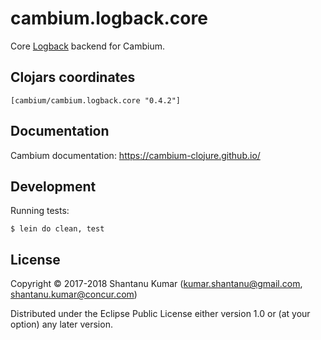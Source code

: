 # cambium.logback.core

Core [Logback](https://logback.qos.ch/) backend for Cambium.


## Clojars coordinates

`[cambium/cambium.logback.core "0.4.2"]`


## Documentation

Cambium documentation: https://cambium-clojure.github.io/


## Development

Running tests:
```shell
$ lein do clean, test
```


## License

Copyright © 2017-2018 Shantanu Kumar (kumar.shantanu@gmail.com, shantanu.kumar@concur.com)

Distributed under the Eclipse Public License either version 1.0 or (at
your option) any later version.

